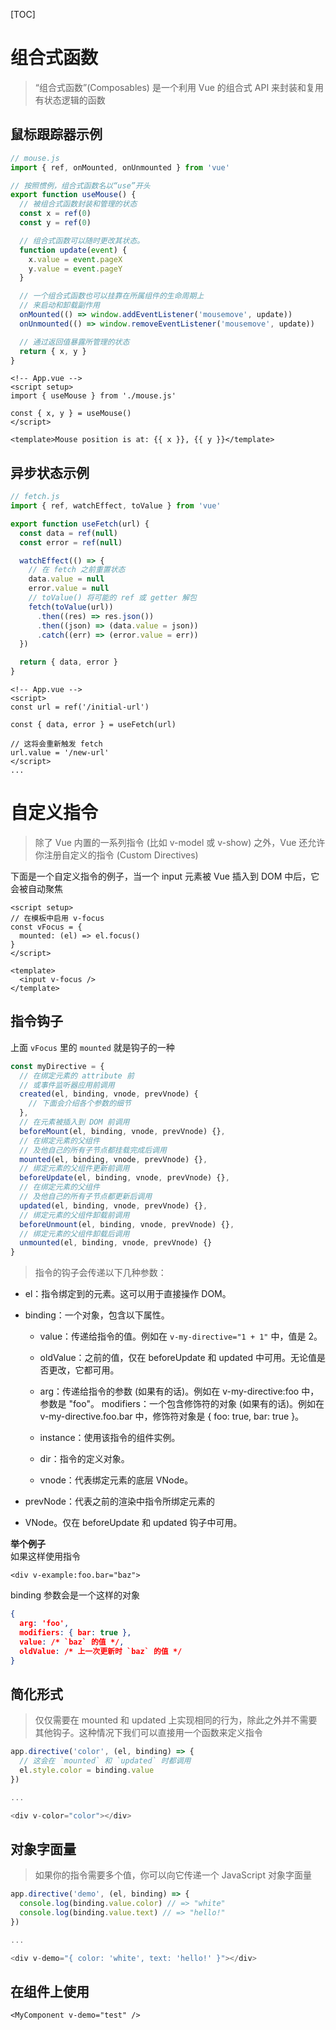 [TOC]

# 组合式函数
> “组合式函数”(Composables) 是一个利用 Vue 的组合式 API 来封装和复用有状态逻辑的函数

## 鼠标跟踪器示例
```js
// mouse.js
import { ref, onMounted, onUnmounted } from 'vue'

// 按照惯例，组合式函数名以“use”开头
export function useMouse() {
  // 被组合式函数封装和管理的状态
  const x = ref(0)
  const y = ref(0)

  // 组合式函数可以随时更改其状态。
  function update(event) {
    x.value = event.pageX
    y.value = event.pageY
  }

  // 一个组合式函数也可以挂靠在所属组件的生命周期上
  // 来启动和卸载副作用
  onMounted(() => window.addEventListener('mousemove', update))
  onUnmounted(() => window.removeEventListener('mousemove', update))

  // 通过返回值暴露所管理的状态
  return { x, y }
}
```

```vue
<!-- App.vue -->
<script setup>
import { useMouse } from './mouse.js'

const { x, y } = useMouse()
</script>

<template>Mouse position is at: {{ x }}, {{ y }}</template>
```

## 异步状态示例
```js
// fetch.js
import { ref, watchEffect, toValue } from 'vue'

export function useFetch(url) {
  const data = ref(null)
  const error = ref(null)

  watchEffect(() => {
    // 在 fetch 之前重置状态
    data.value = null
    error.value = null
    // toValue() 将可能的 ref 或 getter 解包
    fetch(toValue(url))
      .then((res) => res.json())
      .then((json) => (data.value = json))
      .catch((err) => (error.value = err))
  })

  return { data, error }
}
```

```vue
<!-- App.vue -->
<script>
const url = ref('/initial-url')

const { data, error } = useFetch(url)

// 这将会重新触发 fetch
url.value = '/new-url'
</script>
...
```

# 自定义指令
> 除了 Vue 内置的一系列指令 (比如 v-model 或 v-show) 之外，Vue 还允许你注册自定义的指令 (Custom Directives)

下面是一个自定义指令的例子，当一个 input 元素被 Vue 插入到 DOM 中后，它会被自动聚焦
```vue
<script setup>
// 在模板中启用 v-focus
const vFocus = {
  mounted: (el) => el.focus()
}
</script>

<template>
  <input v-focus />
</template>
```

## 指令钩子
上面 `vFocus` 里的 `mounted` 就是钩子的一种
```js
const myDirective = {
  // 在绑定元素的 attribute 前
  // 或事件监听器应用前调用
  created(el, binding, vnode, prevVnode) {
    // 下面会介绍各个参数的细节
  },
  // 在元素被插入到 DOM 前调用
  beforeMount(el, binding, vnode, prevVnode) {},
  // 在绑定元素的父组件
  // 及他自己的所有子节点都挂载完成后调用
  mounted(el, binding, vnode, prevVnode) {},
  // 绑定元素的父组件更新前调用
  beforeUpdate(el, binding, vnode, prevVnode) {},
  // 在绑定元素的父组件
  // 及他自己的所有子节点都更新后调用
  updated(el, binding, vnode, prevVnode) {},
  // 绑定元素的父组件卸载前调用
  beforeUnmount(el, binding, vnode, prevVnode) {},
  // 绑定元素的父组件卸载后调用
  unmounted(el, binding, vnode, prevVnode) {}
}
```

> 指令的钩子会传递以下几种参数：

* el：指令绑定到的元素。这可以用于直接操作 DOM。

* binding：一个对象，包含以下属性。
  
  * value：传递给指令的值。例如在 `v-my-directive="1 + 1"` 中，值是 2。
  
  * oldValue：之前的值，仅在 beforeUpdate 和 updated 中可用。无论值是否更改，它都可用。

  * arg：传递给指令的参数 (如果有的话)。例如在 v-my-directive:foo 中，参数是 "foo"。
modifiers：一个包含修饰符的对象 (如果有的话)。例如在 v-my-directive.foo.bar 中，修饰符对象是 { foo: true, bar: true }。

  * instance：使用该指令的组件实例。
  
  * dir：指令的定义对象。
  
  * vnode：代表绑定元素的底层 VNode。

* prevNode：代表之前的渲染中指令所绑定元素的 
  
* VNode。仅在 beforeUpdate 和 updated 钩子中可用。

**举个例子**  
如果这样使用指令

`<div v-example:foo.bar="baz">`

binding 参数会是一个这样的对象

```json
{
  arg: 'foo',
  modifiers: { bar: true },
  value: /* `baz` 的值 */,
  oldValue: /* 上一次更新时 `baz` 的值 */
}
```

## 简化形式
> 仅仅需要在 mounted 和 updated 上实现相同的行为，除此之外并不需要其他钩子。这种情况下我们可以直接用一个函数来定义指令

```js
app.directive('color', (el, binding) => {
  // 这会在 `mounted` 和 `updated` 时都调用
  el.style.color = binding.value
})

...

<div v-color="color"></div>
```

## 对象字面量

> 如果你的指令需要多个值，你可以向它传递一个 JavaScript 对象字面量

```js
app.directive('demo', (el, binding) => {
  console.log(binding.value.color) // => "white"
  console.log(binding.value.text) // => "hello!"
})

...

<div v-demo="{ color: 'white', text: 'hello!' }"></div>
```

## 在组件上使用

`<MyComponent v-demo="test" />`


